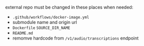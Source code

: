 external repo must be changed in these places when needed:
- `.github/workflows/docker-image.yml`
- submodule name and origin url
- `Dockerfile` `SOURCE_DIR_NAME`
- `README.md`
- remomve hardcode from `/v1/audio/transcriptions` endpoint
